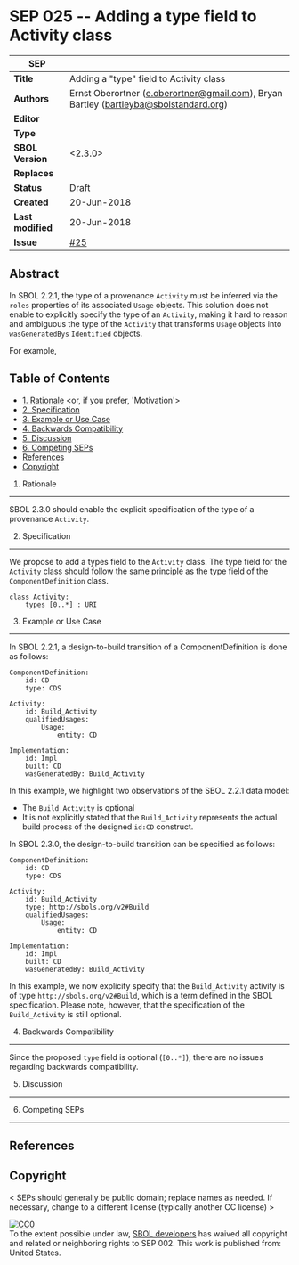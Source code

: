 SEP 025 -- Adding a type field to Activity class
===================================

SEP                     | <leave empty>
----------------------|--------------
**Title**                | Adding a "type" field to Activity class
**Authors**           | Ernst Oberortner (e.oberortner@gmail.com), Bryan Bartley (bartleyba@sbolstandard.org)
**Editor**            | 
**Type**               | <Data Model>
**SBOL Version** | <2.3.0>
**Replaces**        | 
**Status**             | Draft
**Created**          | 20-Jun-2018 
**Last modified**  | 20-Jun-2018 
**Issue**          | [#25](https://github.com/SynBioDex/SEPs/issues/25)

Abstract
-----------

In SBOL 2.2.1, the type of a provenance `Activity` must be inferred via the `roles` properties of its associated `Usage` objects. This solution does not enable to explicitly specify the type of an `Activity`, making it hard to reason and ambiguous the type of the `Activity` that transforms `Usage` objects into `wasGeneratedBys` `Identified` objects.

For example, 

Table of Contents  <remove TOC if SEP is rather short>
---------------------

* [1. Rationale](#rationale) <or, if you prefer, 'Motivation'>
* [2. Specification](#specification)
* [3. Example or Use Case](#example)
* [4. Backwards Compatibility](#compatibility)
* [5. Discussion](#discussion)
* [6. Competing SEPs](#competing_seps)
* [References](#references)
* [Copyright](#copyright)

1. Rationale <a name="rationale"></a>
----------------

SBOL 2.3.0 should enable the explicit specification of the type of a provenance `Activity`.


2. Specification <a name="specification"></a>
----------------------------------------------

We propose to add a types field to the `Activity` class. The type field for the `Activity` class should follow the same principle as the type field of the `ComponentDefinition` class.

```
class Activity:
    types [0..*] : URI
```

3. Example or Use Case <a name='example'></a>
-------------------------------

In SBOL 2.2.1, a design-to-build transition of a ComponentDefinition is done as follows:
```
ComponentDefinition:
    id: CD
    type: CDS

Activity:
    id: Build_Activity
    qualifiedUsages:
        Usage: 
            entity: CD

Implementation:
    id: Impl
    built: CD
    wasGeneratedBy: Build_Activity
```

In this example, we highlight two observations of the SBOL 2.2.1 data model:
* The `Build_Activity` is optional
* It is not explicitly stated that the `Build_Activity` represents the actual build process of the designed `id:CD` construct.

In SBOL 2.3.0, the design-to-build transition can be specified as follows:
```
ComponentDefinition:
    id: CD
    type: CDS

Activity:
    id: Build_Activity
    type: http://sbols.org/v2#Build
    qualifiedUsages:
        Usage: 
            entity: CD

Implementation:
    id: Impl
    built: CD
    wasGeneratedBy: Build_Activity
```

In this example, we now explicity specify that the `Build_Activity` activity is of type `http://sbols.org/v2#Build`, which is a term defined in the SBOL specification.
Please note, however, that the specification of the `Build_Activity` is still optional.


4. Backwards Compatibility <a name='compatibility'></a>
-----------------

Since the proposed `type` field is optional (`[0..*]`), there are no issues regarding backwards compatibility.

5. Discussion <a name='discussion'></a>
-----------------

6. Competing SEPs <a name='competing_seps'></a>
-----------------

References <a name='references'></a>
----------------

Copyright <a name='copyright'></a>
-------------
< SEPs should generally be public domain; replace names as needed.  If necessary, change to a different license (typically another CC license) >

<p xmlns:dct="http://purl.org/dc/terms/" xmlns:vcard="http://www.w3.org/2001/vcard-rdf/3.0#">
  <a rel="license"
     href="http://creativecommons.org/publicdomain/zero/1.0/">
    <img src="http://i.creativecommons.org/p/zero/1.0/88x31.png" style="border-style: none;" alt="CC0" />
  </a>
  <br />
  To the extent possible under law,
  <a rel="dct:publisher"
     href="sbolstandard.org">
    <span property="dct:title">SBOL developers</span></a>
  has waived all copyright and related or neighboring rights to
  <span property="dct:title">SEP 002</span>.
This work is published from:
<span property="vcard:Country" datatype="dct:ISO3166"
      content="US" about="sbolstandard.org">
  United States</span>.
</p>
